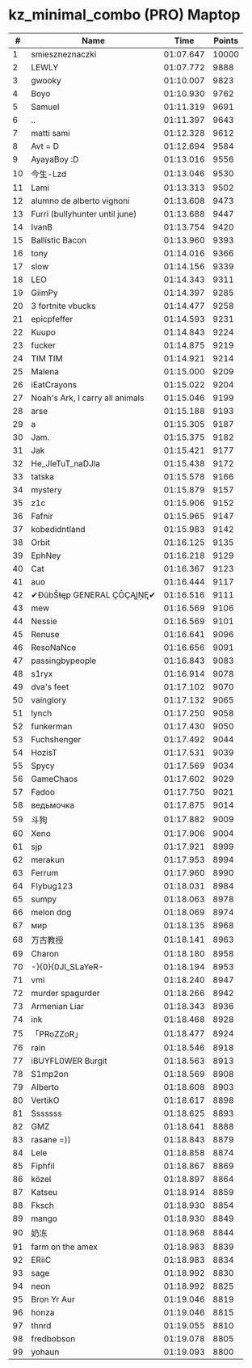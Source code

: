 # kz_minimal_combo (PRO) Maptop

|  # | Name | Time | Points |
|-------------- | -------------- | -------------- | -------------- | 
| 1 | smieszneznaczki | 01:07.647 | 10000 | 
| 2 | LEWLY | 01:07.772 | 9888 | 
| 3 | gwooky | 01:10.007 | 9823 | 
| 4 | Boyo | 01:10.930 | 9762 | 
| 5 | Samuel | 01:11.319 | 9691 | 
| 6 | .. | 01:11.397 | 9643 | 
| 7 | matti sami | 01:12.328 | 9612 | 
| 8 | Avt = D | 01:12.694 | 9584 | 
| 9 | AyayaBoy :D | 01:13.016 | 9556 | 
| 10 | 今生-Lzd | 01:13.046 | 9530 | 
| 11 | Lami | 01:13.313 | 9502 | 
| 12 | alumno de alberto vignoni | 01:13.608 | 9473 | 
| 13 | Furri (bullyhunter until june) | 01:13.688 | 9447 | 
| 14 | IvanB | 01:13.754 | 9420 | 
| 15 | Ballistic Bacon | 01:13.960 | 9393 | 
| 16 | tony | 01:14.016 | 9366 | 
| 17 | slow | 01:14.156 | 9339 | 
| 18 | LEO | 01:14.343 | 9311 | 
| 19 | GiimPy | 01:14.397 | 9285 | 
| 20 | 3 fortnite vbucks | 01:14.477 | 9258 | 
| 21 | epicpfeffer | 01:14.593 | 9231 | 
| 22 | Kuupo | 01:14.843 | 9224 | 
| 23 | fucker | 01:14.875 | 9219 | 
| 24 | TIM TIM | 01:14.921 | 9214 | 
| 25 | Malena | 01:15.000 | 9209 | 
| 26 | iEatCrayons | 01:15.022 | 9204 | 
| 27 | Noah's Ark, I carry all animals | 01:15.046 | 9199 | 
| 28 | arse | 01:15.188 | 9193 | 
| 29 | a | 01:15.305 | 9187 | 
| 30 | Jam. | 01:15.375 | 9182 | 
| 31 | Jak | 01:15.421 | 9177 | 
| 32 | He_JleTuT_naDJla | 01:15.438 | 9172 | 
| 33 | tatska | 01:15.578 | 9166 | 
| 34 | mystery | 01:15.879 | 9157 | 
| 35 | z1c | 01:15.906 | 9152 | 
| 36 | Fafnir | 01:15.965 | 9147 | 
| 37 | kobedidntland | 01:15.983 | 9142 | 
| 38 | Orbit | 01:16.125 | 9135 | 
| 39 | EphNey | 01:16.218 | 9129 | 
| 40 | Cat | 01:16.367 | 9123 | 
| 41 | auo | 01:16.444 | 9117 | 
| 42 | ✔ĐûbŠŧęp GENERAL ÇŌÇĄĮŅĘ✔ | 01:16.516 | 9111 | 
| 43 | mew | 01:16.569 | 9106 | 
| 44 | Nessie | 01:16.569 | 9101 | 
| 45 | Renuse | 01:16.641 | 9096 | 
| 46 | ResoNaNce | 01:16.656 | 9091 | 
| 47 | passingbypeople | 01:16.843 | 9083 | 
| 48 | s1ryx | 01:16.914 | 9078 | 
| 49 | dva's feet | 01:17.102 | 9070 | 
| 50 | vainglory | 01:17.132 | 9065 | 
| 51 | lynch | 01:17.250 | 9058 | 
| 52 | funkerman | 01:17.430 | 9050 | 
| 53 | Fuchshenger | 01:17.492 | 9044 | 
| 54 | HozisT | 01:17.531 | 9039 | 
| 55 | Spycy | 01:17.569 | 9034 | 
| 56 | GameChaos | 01:17.602 | 9029 | 
| 57 | Fadoo | 01:17.750 | 9021 | 
| 58 | ведьмочка | 01:17.875 | 9014 | 
| 59 | 斗狗 | 01:17.882 | 9009 | 
| 60 | Xeno | 01:17.906 | 9004 | 
| 61 | sjp | 01:17.921 | 8999 | 
| 62 | merakun | 01:17.953 | 8994 | 
| 63 | Ferrum | 01:17.960 | 8990 | 
| 64 | Flybug123 | 01:18.031 | 8984 | 
| 65 | sumpy | 01:18.063 | 8978 | 
| 66 | melon dog | 01:18.069 | 8974 | 
| 67 | мир | 01:18.135 | 8968 | 
| 68 | 万古教授 | 01:18.141 | 8963 | 
| 69 | Charon | 01:18.180 | 8958 | 
| 70 | -}{0}{0JI_SLaYeR- | 01:18.194 | 8953 | 
| 71 | vmi | 01:18.240 | 8947 | 
| 72 | murder spagurder | 01:18.266 | 8942 | 
| 73 | Armenian Liar | 01:18.343 | 8936 | 
| 74 | ink | 01:18.468 | 8928 | 
| 75 | 「PRoZZoR」 | 01:18.477 | 8924 | 
| 76 | rain | 01:18.546 | 8918 | 
| 77 | iBUYFL0WER Burgit | 01:18.563 | 8913 | 
| 78 | S1mp2on | 01:18.569 | 8908 | 
| 79 | Alberto | 01:18.608 | 8903 | 
| 80 | VertikO | 01:18.617 | 8898 | 
| 81 | Sssssss | 01:18.625 | 8893 | 
| 82 | GMZ | 01:18.641 | 8888 | 
| 83 | rasane =)) | 01:18.843 | 8879 | 
| 84 | Lele | 01:18.858 | 8874 | 
| 85 | Fiphfil | 01:18.867 | 8869 | 
| 86 | közel | 01:18.897 | 8864 | 
| 87 | Katseu | 01:18.914 | 8859 | 
| 88 | Fksch | 01:18.930 | 8854 | 
| 89 | mango | 01:18.930 | 8849 | 
| 90 | 奶冻 | 01:18.968 | 8844 | 
| 91 | farm on the amex | 01:18.983 | 8839 | 
| 92 | ERiiC | 01:18.983 | 8834 | 
| 93 | sage | 01:18.992 | 8830 | 
| 94 | neon | 01:18.992 | 8825 | 
| 95 | Bron Yr Aur | 01:19.046 | 8819 | 
| 96 | honza | 01:19.046 | 8815 | 
| 97 | thnrd | 01:19.055 | 8810 | 
| 98 | fredbobson | 01:19.078 | 8805 | 
| 99 | yohaun | 01:19.093 | 8800 | 

